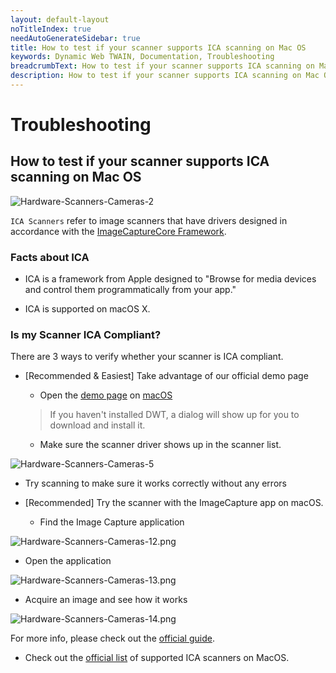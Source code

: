```yaml
---
layout: default-layout
noTitleIndex: true
needAutoGenerateSidebar: true
title: How to test if your scanner supports ICA scanning on Mac OS
keywords: Dynamic Web TWAIN, Documentation, Troubleshooting
breadcrumbText: How to test if your scanner supports ICA scanning on Mac OS
description: How to test if your scanner supports ICA scanning on Mac OS
---
```


# Troubleshooting

## How to test if your scanner supports ICA scanning on Mac OS

![Hardware-Scanners-Cameras-2]({{site.assets}}imgs/Hardware-Scanners-Cameras-2.png)

`ICA Scanners` refer to image scanners that have drivers designed in accordance with the [ImageCaptureCore Framework](https://developer.apple.com/documentation/imagecapturecore).

### Facts about ICA

- ICA is a framework from Apple designed to "Browse for media devices and control them programmatically from your app."

- ICA is supported on macOS X.

### Is my Scanner ICA Compliant?

There are 3 ways to verify whether your scanner is ICA compliant.

- [Recommended & Easiest] Take advantage of our official demo page

  - Open the [demo page](https://demo.dynamsoft.com/dwt/online_demo_scan.aspx) on [macOS]({{site.getstarted}}platform.html#browsers-on-macos)

  > If you haven't installed DWT, a dialog will show up for you to download and install it.

  - Make sure the scanner driver shows up in the scanner list.

![Hardware-Scanners-Cameras-5]({{site.assets}}imgs/Hardware-Scanners-Cameras-5.png)

- Try scanning to make sure it works correctly without any errors

* [Recommended] Try the scanner with the ImageCapture app on macOS.

  - Find the Image Capture application

![Hardware-Scanners-Cameras-12.png]({{site.assets}}imgs/Hardware-Scanners-Cameras-12.png)

- Open the application

![Hardware-Scanners-Cameras-13.png]({{site.assets}}imgs/Hardware-Scanners-Cameras-13.png)

- Acquire an image and see how it works

![Hardware-Scanners-Cameras-14.png]({{site.assets}}imgs/Hardware-Scanners-Cameras-14.png)

For more info, please check out the [official guide](https://support.apple.com/en-ca/guide/image-capture/imgcp1004/mac).

- Check out the [official list](https://support.apple.com/en-us/HT201465) of supported ICA scanners on MacOS.

